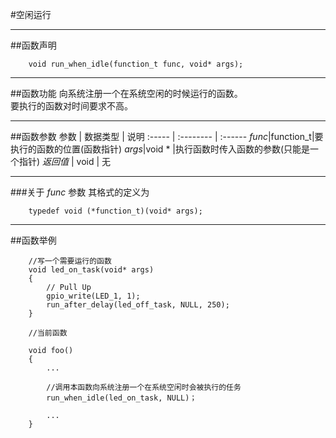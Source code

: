 #空闲运行
***
##函数声明
```
	void run_when_idle(function_t func, void* args);
```
***
##函数功能
向系统注册一个在系统空闲的时候运行的函数。  
要执行的函数对时间要求不高。

***
##函数参数
参数    | 数据类型   | 说明
:----- | :-------- | :------
*func*|function_t|要执行的函数的位置(函数指针)
*args*|void * |执行函数时传入函数的参数(只能是一个指针)
*返回值*  | void      | 无

***
###关于 *func* 参数
其格式的定义为  
```
	typedef void (*function_t)(void* args);
```  
***
##函数举例
```	
	//写一个需要运行的函数
	void led_on_task(void* args)
	{
		// Pull Up
		gpio_write(LED_1, 1);
		run_after_delay(led_off_task, NULL, 250);
	}

	//当前函数
	
	void foo()
	{
		...
	
		//调用本函数向系统注册一个在系统空闲时会被执行的任务
		run_when_idle(led_on_task, NULL)；
	
		...
	}
```